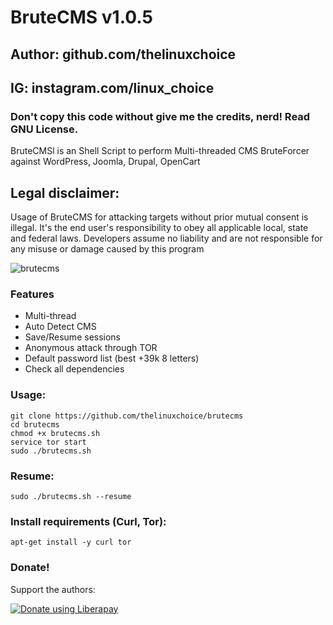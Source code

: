 # BruteCMS v1.0.5
## Author: github.com/thelinuxchoice
## IG: instagram.com/linux_choice
### Don't copy this code without give me the credits, nerd! Read GNU License. 
BruteCMSl is an Shell Script to perform Multi-threaded CMS BruteForcer against WordPress, Joomla, Drupal, OpenCart

## Legal disclaimer:
Usage of BruteCMS for attacking targets without prior mutual consent is illegal. It's the end user's responsibility to obey all applicable local, state and federal laws. Developers assume no liability and are not responsible for any misuse or damage caused by this program 

![brutecms](https://user-images.githubusercontent.com/34893261/41383531-a28027ba-6f47-11e8-861f-ca599410c75d.png)

### Features

- Multi-thread
- Auto Detect CMS
- Save/Resume sessions
- Anonymous attack through TOR
- Default password list (best +39k 8 letters)
- Check all dependencies

### Usage:
```
git clone https://github.com/thelinuxchoice/brutecms
cd brutecms
chmod +x brutecms.sh
service tor start
sudo ./brutecms.sh
```

### Resume:
```
sudo ./brutecms.sh --resume
```

### Install requirements (Curl, Tor):

```
apt-get install -y curl tor
```

### Donate!
Support the authors:

<noscript><a href="https://liberapay.com/thelinuxchoice/donate"><img alt="Donate using Liberapay" src="https://liberapay.com/assets/widgets/donate.svg"></a></noscript>
